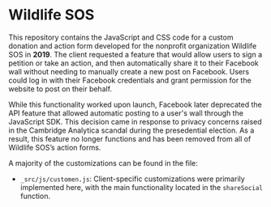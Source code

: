 # Wildlife SOS
This repository contains the JavaScript and CSS code for a custom donation and action form developed for the nonprofit organization Wildlife SOS in **2019**. The client requested a feature that would allow users to sign a petition or take an action, and then automatically share it to their Facebook wall without needing to manually create a new post on Facebook. Users could log in with their Facebook credentials and grant permission for the website to post on their behalf.

While this functionality worked upon launch, Facebook later deprecated the API feature that allowed automatic posting to a user's wall through the JavaScript SDK. This decision came in response to privacy concerns raised in the Cambridge Analytica scandal during the presedential election. As a result, this feature no longer functions and has been removed from all of Wildlife SOS’s action forms.

A majority of the customizations can be found in the file:
* `_src/js/customen.js`: Client-specific customizations were primarily implemented here, with the main functionality located in the `shareSocial` function.